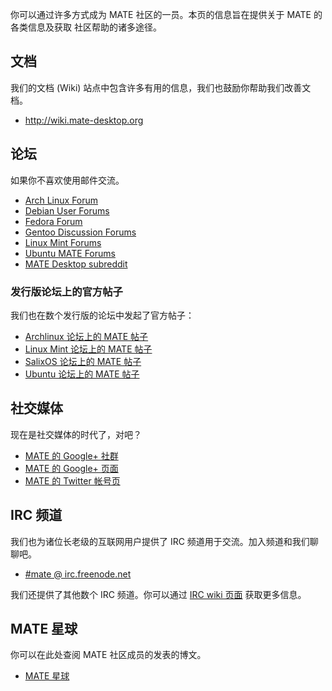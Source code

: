 <!--
.. link:
.. description:
.. tags: Forums,Wiki,IRC,Planet,论坛,文档,群组,博客,动态
.. date: 2011-12-05 07:14:07
.. title: 社区
.. slug: community
-->

你可以通过许多方式成为 MATE 社区的一员。本页的信息旨在提供关于 MATE 的各类信息及获取
社区帮助的诸多途径。

## 文档

我们的文档 (Wiki) 站点中包含许多有用的信息，我们也鼓励你帮助我们改善文档。

  * <http://wiki.mate-desktop.org>

## 论坛

如果你不喜欢使用邮件交流。

  * [Arch Linux Forum](https://bbs.archlinux.org/)
  * [Debian User Forums](http://forums.debian.net/)
  * [Fedora Forum](http://fedoraforum.org/)
  * [Gentoo Discussion Forums](https://forums.gentoo.org/)
  * [Linux Mint Forums](http://forums.linuxmint.com/)
  * [Ubuntu MATE Forums](https://ubuntu-mate.community)
  * [MATE Desktop subreddit](https://www.reddit.com/r/MATEDesktop)

### 发行版论坛上的官方帖子

我们也在数个发行版的论坛中发起了官方帖子：

  * [Archlinux 论坛上的 MATE 帖子](https://bbs.archlinux.org/viewtopic.php?id=121162&p=1)
  * [Linux Mint 论坛上的 MATE 帖子](http://forums.linuxmint.com/viewtopic.php?t=86481)
  * [SalixOS 论坛上的 MATE 帖子](http://www.salixos.org/forum/viewtopic.php?f=17&t=3371)
  * [Ubuntu 论坛上的 MATE 帖子 ](http://ubuntuforums.org/showthread.php?p=11333073)

## 社交媒体

现在是社交媒体的时代了，对吧？

  * [MATE 的 Google+ 社群](https://plus.google.com/u/0/communities/103904770310171205536)
  * [MATE 的 Google+ 页面](https://plus.google.com/105251070079435964338/)
  * [MATE 的 Twitter 帐号页](https://twitter.com/mate_desktop)

## IRC 频道

我们也为诸位长老级的互联网用户提供了 IRC 频道用于交流。加入频道和我们聊聊吧。

  * [#mate @ irc.freenode.net](https://webchat.freenode.net/?channels=#mate)

我们还提供了其他数个 IRC 频道。你可以通过 [IRC wiki 页面](http://wiki.mate-desktop.org/irc) 获取更多信息。

## MATE 星球

你可以在此处查阅 MATE 社区成员的发表的博文。

  * [MATE 星球](http://planet.mate-desktop.org)
